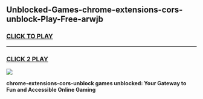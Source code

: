 
## Unblocked-Games-chrome-extensions-cors-unblock-Play-Free-arwjb
<h3>
<a href="https://premium76.site?title=chrome-extensions-cors-unblock&ref=12A">CLICK TO PLAY</a></h3>
<hr>

<h3>
<a href="https://premium76.site?title=chrome-extensions-cors-unblock&ref=12A">CLICK 2 PLAY</a>
  
</h3>

<a href="https://premium76.site?title=chrome-extensions-cors-unblock&ref=12A"><img src="https://clearcache.store/games.png"></a>


**chrome-extensions-cors-unblock games unblocked: Your Gateway to Fun and Accessible Online Gaming**
